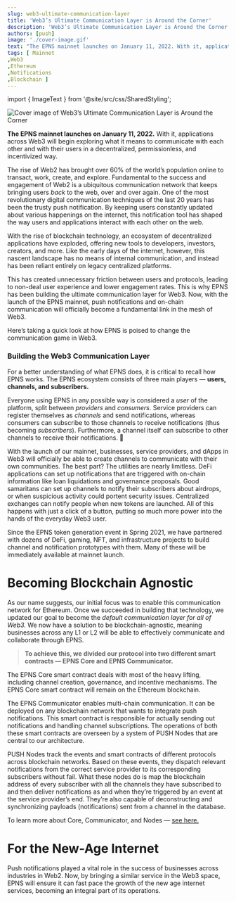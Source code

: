 ```yaml
---
slug: web3-ultimate-communication-layer
title: 'Web3’s Ultimate Communication Layer is Around the Corner'
description: 'Web3’s Ultimate Communication Layer is Around the Corner'
authors: [push]
image: './cover-image.gif'
text: "The EPNS mainnet launches on January 11, 2022. With it, applications across Web3 will begin exploring what it means to communicate with each other and with their users in a decentralized, permissionless, and incentivized way."
tags: [ Mainnet
,Web3
,Ethereum
,Notifications
,Blockchain ]
---
```

import { ImageText } from '@site/src/css/SharedStyling';

![Cover image of Web3’s Ultimate Communication Layer is Around the Corner](./cover-image.gif)

<!--truncate-->

**The EPNS mainnet launches on January 11, 2022.** With it, applications across Web3 will begin exploring what it means to communicate with each other and with their users in a decentralized, permissionless, and incentivized way.

The rise of Web2 has brought over 60% of the world’s population online to transact, work, create, and explore. Fundamental to the success and engagement of Web2 is a ubiquitous communication network that keeps bringing users _back_ to the web, over and over again. One of the most revolutionary digital communication techniques of the last 20 years has been the trusty push notification. By keeping users constantly updated about various happenings on the internet, this notification tool has shaped the way users and applications interact with each other on the web.

With the rise of blockchain technology, an ecosystem of decentralized applications have exploded, offering new tools to developers, investors, creators, and more. Like the early days of the internet, however, this nascent landscape has no means of internal communication, and instead has been reliant entirely on legacy centralized platforms.

This has created unnecessary friction between users and protocols, leading to non-deal user experience and lower engagement rates. This is why EPNS has been building the ultimate communication layer for Web3. Now, with the launch of the EPNS mainnet, push notifications and on-chain communication will officially become a fundamental link in the mesh of Web3.

Here’s taking a quick look at how EPNS is poised to change the communication game in Web3.

### Building the Web3 Communication Layer

For a better understanding of what EPNS does, it is critical to recall how EPNS works. The EPNS ecosystem consists of three main players — **users, channels, and subscribers.**

Everyone using EPNS in any possible way is considered a _user_ of the platform, split between _providers_ and _consumers._ Service providers can register themselves as _channels_ and send notifications, whereas consumers can subscribe to those channels to receive notifications (thus becoming _subscribers_). Furthermore, a channel itself can subscribe to other channels to receive their notifications. 🤯

With the launch of our mainnet, businesses, service providers, and dApps in Web3 will officially be able to create channels to communicate with their own communities. The best part? The utilities are nearly limitless. DeFi applications can set up notifications that are triggered with on-chain information like loan liquidations and governance proposals. Good samaritans can set up channels to notify their subscribers about airdrops, or when suspicious activity could portent security issues. Centralized exchanges can notify people when new tokens are launched. All of this happens with just a click of a button, putting so much more power into the hands of the everyday Web3 user.

Since the EPNS token generation event in Spring 2021, we have partnered with dozens of DeFi, gaming, NFT, and infrastructure projects to build channel and notification prototypes with them. Many of these will be immediately available at mainnet launch.

Becoming Blockchain Agnostic
============================

As our name suggests, our initial focus was to enable this communication network for Ethereum. Once we succeeded in building that technology, we updated our goal to become the _default communication layer for all of Web3._ We now have a solution to be blockchain-agnostic, meaning businesses across any L1 or L2 will be able to effectively communicate and collaborate through EPNS.

> **To achieve this, we divided our protocol into two different smart contracts — EPNS Core and EPNS Communicator.**

The EPNS Core smart contract deals with most of the heavy lifting, including channel creation, governance, and incentive mechanisms. The EPNS Core smart contract will remain on the Ethereum blockchain.

The EPNS Communicator enables multi-chain communication. It can be deployed on any blockchain network that wants to integrate push notifications. This smart contract is responsible for actually sending out notifications and handling channel subscriptions. The operations of both these smart contracts are overseen by a system of PUSH Nodes that are central to our architecture.

PUSH Nodes track the events and smart contracts of different protocols across blockchain networks. Based on these events, they dispatch relevant notifications from the correct service provider to its corresponding subscribers without fail. What these nodes do is map the blockchain address of every subscriber with all the channels they have subscribed to and then deliver notifications as and when they’re triggered by an event at the service provider’s end. They’re also capable of deconstructing and synchronizing payloads (notifications) sent from a channel in the database.

To learn more about Core, Communicator, and Nodes — [see here.](https://medium.com/ethereum-push-notification-service/push-nodes-p2p-web3s-way-to-communicate-6a473577d173)

For the New-Age Internet
========================

Push notifications played a vital role in the success of businesses across industries in Web2. Now, by bringing a similar service in the Web3 space, EPNS will ensure it can fast pace the growth of the new age internet services, becoming an integral part of its operations.

